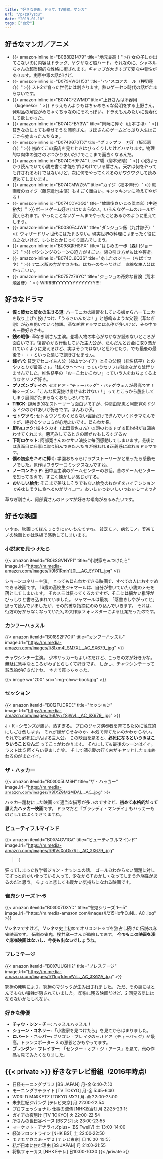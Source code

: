 ```yaml
---
title: "好きな映画、ドラマ、TV番組、マンガ"
url: "/p/z97ysqu"
date: "2019-01-10"
tags: ["自分"]
---
```


好きなマンガ／アニメ
----

* {{< amazon-inline id="B0B8D21479" title="地元最高！" >}} 女の子しか出てこないのに内容はドラッグ、ヤクザなど超ハード。それなのに、シャネルちゃんの超楽観的な性格に癒されます。ギャップが大きすぎて変な中毒性があります。実際中毒の話だけど。
* {{< amazon-inline id="B079VWQH53" title="ハイスコアガール（押切蓮介）" >}} スト2で育った世代には刺さります。熱いゲーセン時代の話がたまらないです。
* {{< amazon-inline id="B074CFZWMD" title="上野さんは不器用（tugeneko）" >}} ドラえもんよりもはちゃめちゃな発明をする上野さん。発明品の解説がめちゃくちゃなのにそれっぽい。ドラえもんみたいに長寿化して欲しかった。
* {{< amazon-inline id="B074CFBY3W" title="岡崎に捧ぐ（山本さほ）" >}} 貧乏なのにとても幸せそうな岡崎さん。さほさんのゲームどっぷり人生はここから始まったんだなぁ。
* {{< amazon-inline id="B0749Q76TX" title="グラップラー刃牙（板垣恵介）" >}} 初めてこの筋肉を見たときはびっくりしたけどハマります。物理的な肉体の強さのぶつかりあいだけでここまで面白くなるんだ。
* {{< amazon-inline id="B074CH9F74" title="響（柳本光晴）" >}} 小説ばっかり読んでいて小説を書く才能もずばぬけている響さん。天才は何をやっても許されるわけではないけど、次に何をやってくれるのかワクワクして読み進めてしまいます。
* {{< amazon-inline id="B074CMWZ5V" title="カイジ（福本伸行）" >}} 映画版のカイジ（藤原竜也主演）もすごく面白い。キンッキンッに冷えてやがる！
* {{< amazon-inline id="B074CCVGG2" title="放課後さいころ倶楽部（中道裕大）" >}} ボードゲーム好きにはたまらない。いろんなゲームのルールが覚えられます。やったことないゲームまでやったことあるかのように思えてしまう。
* {{< amazon-inline id="B00S0E4JW8" title="ダンジョン飯（九井諒子）" >}} ウィザードリィ世代にはたまらない。現実世界の料理にはまったく役に立たないけど、レシピとかじっくり読んでしまう。
* {{< amazon-inline id="B098QRHSPX" title="はじめの一歩（森川ジョージ）" >}} ボクシングのシーンの迫力がすごい。線の引き方がもはや芸術。
* {{< amazon-inline id="B074CL6Q3S" title="あしたのジョー（ちばてつや）" >}} アニメ版の方がすきかも。はちゃめちゃだけど一直線な主人公はかっこいい。
* {{< amazon-inline id="B0757276YC" title="ジョジョの奇妙な冒険（荒木飛呂彦）" >}} WRRRRYYYYYYYYYYYYYY!!!!


好きなドラマ
----
* <b>僕と彼女と彼女の生きる道</b>: ハーモニカの練習をしている娘からハーモニカを取り上げて投げつけ、「うるさいんだよ！」と怒鳴るような父親（草なぎ剛）が心を開いていく物語。草なぎ君ドラマには名作が多いけど、その中でも一番好きかも。
* <b>銭の戦争</b>: 草なぎ剛さん主演。登場人物の本心がなかなか読めないところが面白いです。復習心から行動していた主人公が、だんだんとお金に取り憑かれていくように見えるけど、実はそうではないと思わせたり、でも最後の最後で・・・といった感じで飽きさせません。
* <b>銭ゲバ</b>: 貧乏でセコイ主人公（松山ケンイチ）とその父親（椎名桔平）とのやりとりが最高です。「銭ズラ〜〜〜」っていうセリフは残念ながら流行りませんでした。椎名桔平の「おーこわいこわい」っていう人をおちょくるようなセリフが好き。
* <b>プリズンブレイク</b>: セオドア・"ティーバッグ"・バッグウェルが最高です！毎シーズン、「こんな状況抜け出せるわけない！」ってところから脱出してしまう展開がたまらなくおもしろいです。
* <b>TRICK</b>: 謎解き的なストーリーも面白いですが、仲間由紀恵と阿部寛のドジ＆ドジのかけあいが好きです。ほんわか系。
* <b>セトウツミ</b>: セト＆ウツミのくだらない会話だけで進んでいくドラマなんですが、絶妙なツッコミが心地よいです。ほんわか系。
* <b>節約ロック</b>: 松本タカオ（上田竜也さん）の頭のわるすぎる節約術が毎回笑わせてくれます。悪巧みしてるときの顔がおもしろすぎるｗ
* <b>下町ロケット</b>: 阿部寛さんのクサい演技に毎回感動してしまいます。最後には真面目に仕事に取り組んできた人たちが報われる正義感に溢れるドラマです。
* <b>僕の初恋をキミに捧ぐ</b>: 学園おちゃらけラブストーリーかと思ったら感動モノでした。原作はフラワーコミックスなんですね。
* <b>ノーコンキッド</b>: 田中圭主演のゲームセンターのお話。昔のゲームセンターを知ってるので、すごく懐かしい感じがする。
* <b>おいしい給食</b>: そこまで美味しそうでもない給食のおかずをハイテンションで美味しそうに食べるのがサイコー。おいしいっおいしいっおいしーよっ♪

草なぎ剛さん、阿部寛さんのドラマが好きな傾向があるみたいです。


好きな映画
----

いやぁ、映画ってほんっとうにいいもんですね。
貧乏モノ、病気モノ、音楽モノの映画とかは鉄板で感動してしまいます。

### 小説家を見つけたら

{{< amazon itemId="B08SGVNYP1" title="小説家をみつけたら"
  imageUrl="https://m.media-amazon.com/images/I/9161Rmh1L0L._AC_SY741_.jpg" >}}

ショーンコネリー主演。
とってもほんわかできる映画で、すべての人におすすめできる映画です。
16歳の高校生ジャマールは、自分が書いていた小説のメモを落としてしまいます。
そのメモは戻ってくるのですが、そこには細かい批評がびっしりと書き込まれていました。
ジャマールは最初、「落書きしやがってと」思って読んでいましたが、その的確な指摘にのめり込んでいきます。
それは、行方の分からなくなっていた幻の大作家フォレスターによる仕業だったのです。

### カンフーハッスル

{{< amazon itemId="B018S2F7OU" title="カンフーハッスル"
  imageUrl="https://m.media-amazon.com/images/I/81xm4LSM7XL._AC_SX679_.jpg" >}}

チャウシンチー主演。
少林サッカーもよいのだけど、こっちの方が好きかな。
無駄に派手なところがわざとらしくて好きです。
しかし、チャウシンチーって貧乏役が好きだよね。
本まで買っちゃった。

{{< image w="200" src="img-chow-book.jpg" >}}

### セッション

{{< amazon itemId="B012FUDRDE" title="セッション"
  imageUrl="https://m.media-amazon.com/images/I/61Ay+fSjWyL._AC_SX679_.jpg" >}}

J・K・シモンズが熱い、熱すぎる。
プロのジャズ演奏者を育てるために徹底的にしごき倒します。
それが嫌がらせなのか、本気で育てたいのかわからない。
それでも必死にがんばる主人公。
この映画を見ると、**必死になるというのはこういうことなんだ** ってことがわかります。
それにしても最後のシーンはイイ。
ラストは 5 回くらい見ました笑。
そして師弟愛の行く末がモヤッとしたまま終わるのがまたイイ。

### ザ・ハッカー

{{< amazon itemId="B00005LMSH" title="ザ・ハッカー"
  imageUrl="https://m.media-amazon.com/images/I/31XZ9M2MDAL._AC_.jpg" >}}

ハッカー題材にした映画って適当な描写が多いのですけど、**初めて本格的だって思えたハッカー映画**です。
ドラマだと『ブラッディ・マンデイ』もハッカーものとしてはよくできてますね。

### ビューティフルマインド

{{< amazon itemId="B0074GV1GA" title="ビューティフルマインド"
  imageUrl="https://m.media-amazon.com/images/I/91VsXoOk7RL._AC_SX679_.jpg"
>}}

狂ってしまった数学者ジョン・ナッシュの話。
ゴールのわからない問題に対してずっと向かい合っている人って、少なからずおかしくなってしまう危険性があるのだと思う。
ちょっと悲しくも暖かい気持ちになれる映画です。

### 雀鬼シリーズ 1〜5

{{< amazon itemId="B00007DXYC" title="雀鬼シリーズ 1〜5"
  imageUrl="https://m.media-amazon.com/images/I/215HofhCuNL._AC_.jpg" >}}

Vシネマですけど。
Vシネマ史上初めてオリコントップを独占し続けた伝説の麻雀映画です。
伝説の雀鬼、桜井章一さんが監修してます。
**今でもこの映画を凌ぐ麻雀映画はないし、今後も出ないでしょう**ね。

### プレステージ

{{< amazon itemId="B007UUGHI2" title="プレステージ"
  imageUrl="https://m.media-amazon.com/images/I/71ng1demWrL._AC_SX679_.jpg" >}}

究極の発明により、究極のマジックが生み出されました。
ただ、その裏にはとんでもない犠牲が隠されていました。
印象に残る映画だけど、2 回見る気にはならないかもしれない。

### 好きな俳優

- <b>チャウ・シン・チー</b>: ハッスルハッスル！
- <b>ショーン・コネリー</b>: 「小説家を見つけたら」を見てからはまりました。
- <b>ロバート・ネッパー</b>: プリズン・ブレイクのセオドア（ティーバッグ）が最高。トランスポーター 3 の悪役とかもやってます。
- <b>ブレンダン・フレイザー</b>: 「センター・オブ・ジ・アース」を見て、他の作品も見てみたくなりました。<!-- 2010-07-04 -->


{{< private >}}
好きなテレビ番組（2016年時点） <!-- 2016-09-24 -->
----

- 日経モーニングプラス [BS JAPAN] 月-金 6:40-7:50
- モーニングサテライト [TV TOKYO] 月-金 5:45-6:40
- WORLD MARKETZ [TOKYO MX2] 月-金 22:00-23:00
- 未来世紀ジパング [テレビ東京] 月 22:00-22:54
- プロフェッショナル 仕事の流儀 [NHK総合1] 月 22:25-23:15
- ガイアの夜明け [TV TOKYO] 火 22:00-22:54
- 所さんの世田谷ベース [BSフジ] 火 23:00-23:55
- マーケット・アナライズplus+ [BS TwellV] 土 13:00-14:00
- 経済フロントライン [NHK BS1] 土 22:00-22:50
- モヤモヤさまぁ〜ず２ [テレビ東京] 日 18:30-19:55
- 私が日本に住む理由 [BS JAPAN] 月 21:00-21:55
- 将棋フォーカス [NHK Eテレ] 日10:00-10:30
{{< /private >}}

